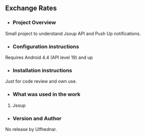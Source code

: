 ## Exchange Rates
* ### Project Overview
Small project to understand Jsoup API and Push Up notifications.
* ### Configuration instructions
Requires Android 4.4 (API level 19) and up
* ### Installation instructions
Just for code review and own use.
* ### What was used in the work
1. Jsoup
* ### Version and Author
No release by Ulfhednar.
